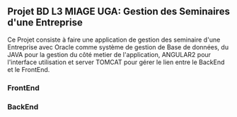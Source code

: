 ## Projet BD L3 MIAGE UGA: Gestion des Seminaires d'une Entreprise
Ce Projet consiste à faire une application de gestion des seminaire d'une Entreprise avec Oracle comme système de gestion de Base de données, du JAVA pour la gestion du côté metier de l'application, ANGULAR2 pour l'interface utilisation et server TOMCAT pour gérer le lien entre le BackEnd et le FrontEnd.

### FrontEnd


### BackEnd
